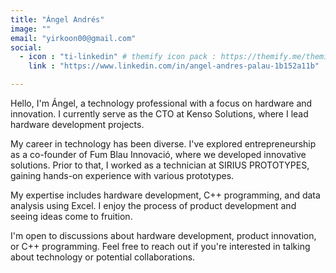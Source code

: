 ```yaml
---
title: "Ángel Andrés"
image: ""
email: "yirkoon00@gmail.com"
social:
  - icon : "ti-linkedin" # themify icon pack : https://themify.me/themify-icons
    link : "https://www.linkedin.com/in/angel-andres-palau-1b152a11b"

---
```


Hello, I'm Ángel, a technology professional with a focus on hardware and innovation. I currently serve as the CTO at Kenso Solutions, where I lead hardware development projects.

My career in technology has been diverse. I've explored entrepreneurship as a co-founder of Fum Blau Innovació, where we developed innovative solutions. Prior to that, I worked as a technician at SIRIUS PROTOTYPES, gaining hands-on experience with various prototypes.

My expertise includes hardware development, C++ programming, and data analysis using Excel. I enjoy the process of product development and seeing ideas come to fruition.

I'm open to discussions about hardware development, product innovation, or C++ programming. Feel free to reach out if you're interested in talking about technology or potential collaborations.
